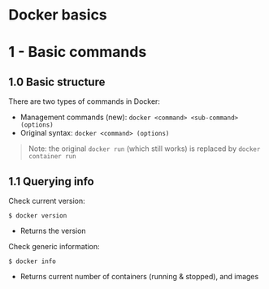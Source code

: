 # Docker basics

# 1 - Basic commands
## 1.0 Basic structure
There are two types of commands in Docker:
* Management commands (new): `docker <command> <sub-command> (options)`
* Original syntax: `docker <command> (options)`
> Note: the original `docker run` (which still works) is replaced by `docker container run`

## 1.1 Querying info
Check current version:
```
$ docker version
```
* Returns the version

Check generic information:
```
$ docker info
```
* Returns current number of containers (running & stopped), and images

